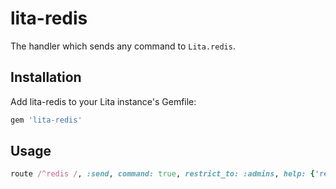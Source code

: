 # lita-redis

The handler which sends any command to `Lita.redis`.

## Installation

Add lita-redis to your Lita instance's Gemfile:

``` ruby
gem 'lita-redis'
```

## Usage

``` ruby
route /^redis /, :send, command: true, restrict_to: :admins, help: {'redis COMMAND [ARG ...]' => 'Sends a COMMAND to Lita.redis with ARG.'}
```
